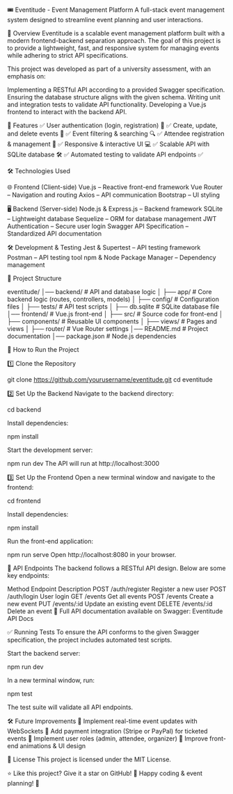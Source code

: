 🎟️ Eventitude - Event Management Platform
A full-stack event management system designed to streamline event planning and user interactions.

📖 Overview
Eventitude is a scalable event management platform built with a modern frontend-backend separation approach. The goal of this project is to provide a lightweight, fast, and responsive system for managing events while adhering to strict API specifications.

This project was developed as part of a university assessment, with an emphasis on:

Implementing a RESTful API according to a provided Swagger specification.
Ensuring the database structure aligns with the given schema.
Writing unit and integration tests to validate API functionality.
Developing a Vue.js frontend to interact with the backend API.

🚀 Features
✅ User authentication (login, registration) 🔐
✅ Create, update, and delete events 📅
✅ Event filtering & searching 🔍
✅ Attendee registration & management 🎫
✅ Responsive & interactive UI 💻
✅ Scalable API with SQLite database 🛠️
✅ Automated testing to validate API endpoints ✅

🛠️ Technologies Used

🌐 Frontend (Client-side)
Vue.js – Reactive front-end framework
Vue Router – Navigation and routing
Axios – API communication
Bootstrap – UI styling

🖥️ Backend (Server-side)
Node.js & Express.js – Backend framework
SQLite – Lightweight database
Sequelize – ORM for database management
JWT Authentication – Secure user login
Swagger API Specification – Standardized API documentation

🛠️ Development & Testing
Jest & Supertest – API testing framework
Postman – API testing tool
npm & Node Package Manager – Dependency management


📂 Project Structure

eventitude/
│── backend/               # API and database logic
│   ├── app/               # Core backend logic (routes, controllers, models)
│   ├── config/            # Configuration files
│   ├── tests/             # API test scripts
│   ├── db.sqlite          # SQLite database file
│── frontend/              # Vue.js front-end
│   ├── src/               # Source code for front-end
│   ├── components/        # Reusable UI components
│   ├── views/             # Pages and views
│   ├── router/            # Vue Router settings
│── README.md              # Project documentation
│── package.json           # Node.js dependencies


📌 How to Run the Project

1️⃣ Clone the Repository

git clone https://github.com/yourusername/eventitude.git
cd eventitude

2️⃣ Set Up the Backend
Navigate to the backend directory:

cd backend

Install dependencies:

npm install

Start the development server:

npm run dev
The API will run at http://localhost:3000

3️⃣ Set Up the Frontend
Open a new terminal window and navigate to the frontend:

cd frontend

Install dependencies:

npm install

Run the front-end application:

npm run serve
Open http://localhost:8080 in your browser.


📡 API Endpoints
The backend follows a RESTful API design. Below are some key endpoints:

Method	Endpoint	      Description
POST	  /auth/register	Register a new user
POST	  /auth/login	    User login
GET	    /events	        Get all events
POST	  /events	        Create a new event
PUT	    /events/:id	    Update an existing event
DELETE	/events/:id	    Delete an event
🔹 Full API documentation available on Swagger: Eventitude API Docs

✅ Running Tests
To ensure the API conforms to the given Swagger specification, the project includes automated test scripts.

Start the backend server:

npm run dev

In a new terminal window, run:

npm test

The test suite will validate all API endpoints.


🛠️ Future Improvements
🔹 Implement real-time event updates with WebSockets
🔹 Add payment integration (Stripe or PayPal) for ticketed events
🔹 Implement user roles (admin, attendee, organizer)
🔹 Improve front-end animations & UI design

📜 License
This project is licensed under the MIT License.

⭐ Like this project? Give it a star on GitHub!
🚀 Happy coding & event planning! 🎉

